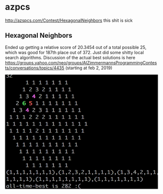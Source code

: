 # azpcs
http://azspcs.com/Contest/HexagonalNeighbors this shit is sick

## Hexagonal Neighbors

Ended up getting a relative score of 20.3454 out of a total possible 25, which was good for 187th place out of 372.  Just did some shitty local search algorithms.  Discussion of the actual best solutions is here https://groups.yahoo.com/neo/groups/AlZimmermannsProgrammingContests/conversations/topics/4435 (starting at feb 2, 2019)

![](hexagonal_neighbors/hexgif.gif)